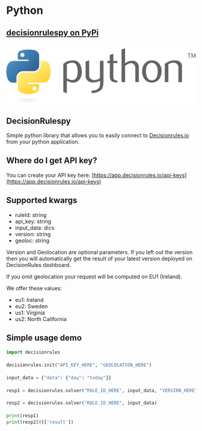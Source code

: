 # Python

## [decisionrulespy on PyPi](https://pypi.org/project/decisionrulespy/)

##  ![](../../.gitbook/assets/python-3-1-.svg) 

## DecisionRulespy

Simple python library that allows you to easily connect to [Decisionrules.io](https://decisionrules.io/) from your python application.

## Where do I get API key?

You can create your API key here: [https://app.decisionrules.io/api-keys](https://app.decisionrules.io/api-keys)

## Supported kwargs

* ruleId: string
* api\_key: string
* input\_data: dics
* version: string
* geoloc: string

Version and Geolocation are optional parameters. If you left out the version then you will automatically get the result of your latest version deployed on DecisionRules dashboard.

If you omit geolocation your request will be computed on EU1 \(Ireland\).

We offer these values:

* eu1: Ireland
* eu2: Sweden
* us1: Virginia
* us2: North California

## Simple usage demo

```python
import decisionrules

decisionrules.init("API_KEY_HERE", "GEOLOCATION_HERE")

input_data = {"data": {"day": "today"}}

resp1 = decisionrules.solver("RULE_ID_HERE", input_data, "VERSION_HERE")

resp2 = decisionrules.solver("RULE_ID_HERE", input_data)

print(resp1)
print(resp2[0]['result'])
```

